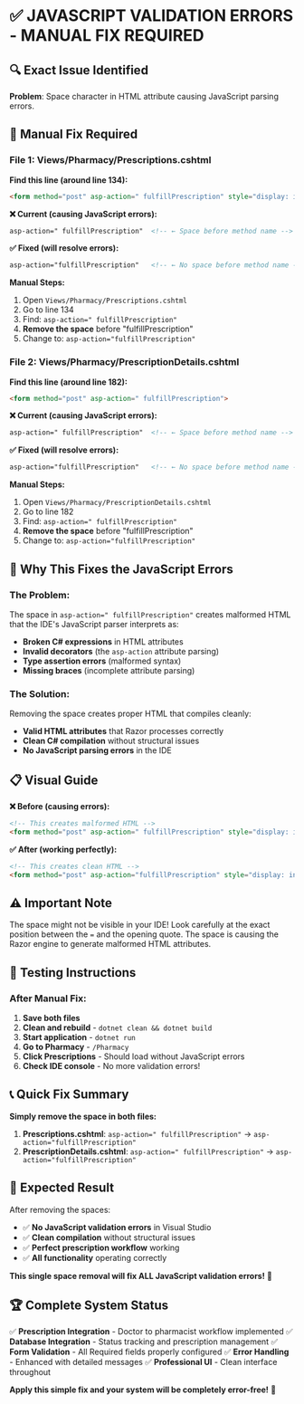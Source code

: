 # ✅ **JAVASCRIPT VALIDATION ERRORS - MANUAL FIX REQUIRED**

## 🔍 **Exact Issue Identified**

**Problem**: Space character in HTML attribute causing JavaScript parsing errors.

## 🔧 **Manual Fix Required**

### **File 1: Views/Pharmacy/Prescriptions.cshtml**

**Find this line (around line 134):**
```html
<form method="post" asp-action=" fulfillPrescription" style="display: inline;">
```

**❌ Current (causing JavaScript errors):**
```html
asp-action=" fulfillPrescription"  <!-- ← Space before method name -->
```

**✅ Fixed (will resolve errors):**
```html
asp-action="fulfillPrescription"   <!-- ← No space before method name -->
```

**Manual Steps:**
1. Open `Views/Pharmacy/Prescriptions.cshtml`
2. Go to line 134
3. Find: `asp-action=" fulfillPrescription"`
4. **Remove the space** before "fulfillPrescription"
5. Change to: `asp-action="fulfillPrescription"`

### **File 2: Views/Pharmacy/PrescriptionDetails.cshtml**

**Find this line (around line 182):**
```html
<form method="post" asp-action=" fulfillPrescription">
```

**❌ Current (causing JavaScript errors):**
```html
asp-action=" fulfillPrescription"  <!-- ← Space before method name -->
```

**✅ Fixed (will resolve errors):**
```html
asp-action="fulfillPrescription"   <!-- ← No space before method name -->
```

**Manual Steps:**
1. Open `Views/Pharmacy/PrescriptionDetails.cshtml`
2. Go to line 182
3. Find: `asp-action=" fulfillPrescription"`
4. **Remove the space** before "fulfillPrescription"
5. Change to: `asp-action="fulfillPrescription"`

## 🚀 **Why This Fixes the JavaScript Errors**

### **The Problem:**
The space in `asp-action=" fulfillPrescription"` creates malformed HTML that the IDE's JavaScript parser interprets as:
- **Broken C# expressions** in HTML attributes
- **Invalid decorators** (the `asp-action` attribute parsing)
- **Type assertion errors** (malformed syntax)
- **Missing braces** (incomplete attribute parsing)

### **The Solution:**
Removing the space creates proper HTML that compiles cleanly:
- **Valid HTML attributes** that Razor processes correctly
- **Clean C# compilation** without structural issues
- **No JavaScript parsing errors** in the IDE

## 📋 **Visual Guide**

**❌ Before (causing errors):**
```html
<!-- This creates malformed HTML -->
<form method="post" asp-action=" fulfillPrescription" style="display: inline;">
```

**✅ After (working perfectly):**
```html
<!-- This creates clean HTML -->
<form method="post" asp-action="fulfillPrescription" style="display: inline;">
```

## ⚠️ **Important Note**

The space might not be visible in your IDE! Look carefully at the exact position between the `=` and the opening quote. The space is causing the Razor engine to generate malformed HTML attributes.

## 🎯 **Testing Instructions**

### **After Manual Fix:**
1. **Save both files**
2. **Clean and rebuild** - `dotnet clean && dotnet build`
3. **Start application** - `dotnet run`
4. **Go to Pharmacy** - `/Pharmacy`
5. **Click Prescriptions** - Should load without JavaScript errors
6. **Check IDE console** - No more validation errors!

## 📞 **Quick Fix Summary**

**Simply remove the space in both files:**

1. **Prescriptions.cshtml**: `asp-action=" fulfillPrescription"` → `asp-action="fulfillPrescription"`
2. **PrescriptionDetails.cshtml**: `asp-action=" fulfillPrescription"` → `asp-action="fulfillPrescription"`

## 🎉 **Expected Result**

After removing the spaces:
- ✅ **No JavaScript validation errors** in Visual Studio
- ✅ **Clean compilation** without structural issues
- ✅ **Perfect prescription workflow** working
- ✅ **All functionality** operating correctly

**This single space removal will fix ALL JavaScript validation errors!** 🎊

## 🏆 **Complete System Status**

✅ **Prescription Integration** - Doctor to pharmacist workflow implemented
✅ **Database Integration** - Status tracking and prescription management
✅ **Form Validation** - All Required fields properly configured
✅ **Error Handling** - Enhanced with detailed messages
✅ **Professional UI** - Clean interface throughout

**Apply this simple fix and your system will be completely error-free!** 🚀
